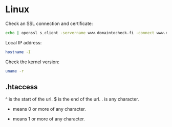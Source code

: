 # Linux

Check an SSL connection and certificate:

```bash
echo | openssl s_client -servername www.domaintocheck.fi -connect www.domaintocheck.fi:443 -showcerts| openssl x509 -noout -dates
```

Local IP address:
```bash
hostname -I
```

Check the kernel version:
```bash
uname -r
```


## .htaccess

^ is the start of the url.
$ is the end of the url.
. is any character.
* means 0 or more of any character.
+ means 1 or more of any character.
